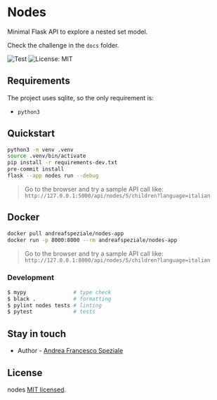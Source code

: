 # Nodes

Minimal Flask API to explore a nested set model.

Check the challenge in the `docs` folder.

![Test](https://github.com/andreafspeziale/nodes/actions/workflows/test.yml/badge.svg)
![License: MIT](https://img.shields.io/github/license/andreafspeziale/nodes.svg)


## Requirements

The project uses sqlite, so the only requirement is:

- `python3`

## Quickstart

```sh
python3 -m venv .venv
source .venv/bin/activate
pip install -r requirements-dev.txt
pre-commit install
flask --app nodes run --debug
```
>Go to the browser and try a sample API call like:
`http://127.0.0.1:5000/api/nodes/5/children?language=italian`

## Docker

```sh
docker pull andreafspeziale/nodes-app
docker run -p 8000:8000 --rm andreafspeziale/nodes-app
```
>Go to the browser and try a sample API call like:
`http://127.0.0.1:8000/api/nodes/5/children?language=italian`

### Development

```sh
$ mypy               # type check
$ black .            # formatting
$ pylint nodes tests # linting
$ pytest             # tests
```

## Stay in touch

- Author - [Andrea Francesco Speziale](https://twitter.com/andreafspeziale)

## License

nodes [MIT licensed](LICENSE).

